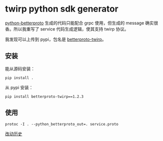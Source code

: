 # twirp python sdk generator

[python-betterproto](https://github.com/danielgtaylor/python-betterproto) 生成的代码只能配合 grpc 使用，但生成的 message 确实很香。所以我重写了 service 代码生成逻辑，使其支持 twirp 协议。

我发现可以上传到 pypi，包名是 [betterproto-twirp](https://pypi.org/project/betterproto-twirp/1.2.3/)。

## 安装

能从源码安装：

	pip install .

从 pypi 安装：

	pip install betterproto-twirp==1.2.3

## 使用

	protoc -I . --python_betterproto_out=. service.proto

[改动历史](history.MD)


